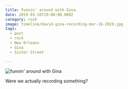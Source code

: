 ```yaml
---
title: Funnin' around with Gina.
date: 2019-03-16T19:00:00.000Z
category: rock
image: timeline/david-gina-recording-mar-16-2019.jpg
tags:
  - post
  - rock 
  - New Orleans
  - Gina
  - Sister Street

---
```


![funnin' around with Gina](/static/img/rock/david-gina-recording-mar-16-2019.jpg "funnin' around with Gina")

Were we actually recording something?